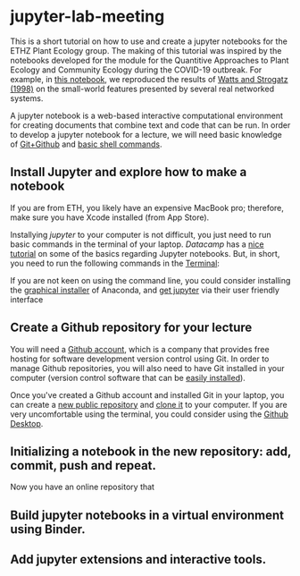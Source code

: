 # jupyter-lab-meeting

This is a short tutorial on how to use and create a jupyter notebooks for the ETHZ Plant Ecology group. The making of this tutorial was inspired by the notebooks developed for the module for the Quantitive Approaches to Plant Ecology and Community Ecology during the COVID-19 outbreak. For example, in [this notebook](https://mybinder.org/v2/gh/bernibra/Quantitative-Approaches-practical/master?filepath=index.ipynb), we reproduced the results of [Watts and Strogatz (1998)](https://www.nature.com/articles/30918) on the small-world features presented by several real networked systems.

A jupyter notebook is a web-based interactive computational environment for creating documents that combine text and code that can be run. In order to develop a jupyter notebook for a lecture, we will need basic knowledge of [Git+Github](https://guides.github.com/activities/hello-world/) and [basic shell commands](https://www-xray.ast.cam.ac.uk/~jss/lecture/computing/notes/out/commands_basic/).

## Install Jupyter and explore how to make a notebook

If you are from ETH, you likely have an expensive MacBook pro; therefore, make sure you have Xcode installed (from App Store). 

Installying *jupyter* to your computer is not difficult, you just need to run basic commands in the terminal of your laptop. *Datacamp* has a [nice tutorial](https://www.datacamp.com/community/tutorials/tutorial-jupyter-notebook) on some of the basics regarding Jupyter notebooks. But, in short, you need to run the following commands in the [Terminal](https://raw.githubusercontent.com/bernibra/jupyter-lab-meeting/master/gifs/terminal.gif):



If you are not keen on using the command line, you could consider installing the [graphical installer](https://docs.anaconda.com/anaconda/install/mac-os/) of Anaconda, and [get jupyter](https://docs.anaconda.com/anaconda/navigator/tutorials/r-lang/) via their user friendly interface

## Create a Github repository for your lecture

You will need a [Github account](https://github.com/), which is a company that provides free hosting for software development version control using Git. In order to manage Github repositories, you will also need to have Git installed in your computer (version control software that can be [easily installed](https://git-scm.com/book/en/v2/Getting-Started-Installing-Git)).

Once you've created a Github account and installed Git in your laptop, you can create a [new public repository](https://help.github.com/en/github/getting-started-with-github/create-a-repo) and [clone it](https://help.github.com/en/github/creating-cloning-and-archiving-repositories/cloning-a-repository) to your computer. If you are very uncomfortable using the terminal, you could consider using the [Github Desktop](https://desktop.github.com/).

## Initializing a notebook in the new repository: add, commit, push and repeat.

Now you have an online repository that

## Build jupyter notebooks in a virtual environment using Binder.

## Add jupyter extensions and interactive tools.
